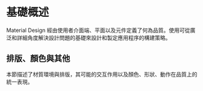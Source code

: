 # 基礎概述

Material Design 經由使用者介面端、平面以及元件定義了何為品質。使用可從廣泛和詳細角度解決設計問題的基礎來設計和製定應用程序的構建策略。

## 排版、顏色與其他

本節描述了材質環境與排版，其可能的交互作用以及顏色、形狀、動作在品質上的統一表現。
